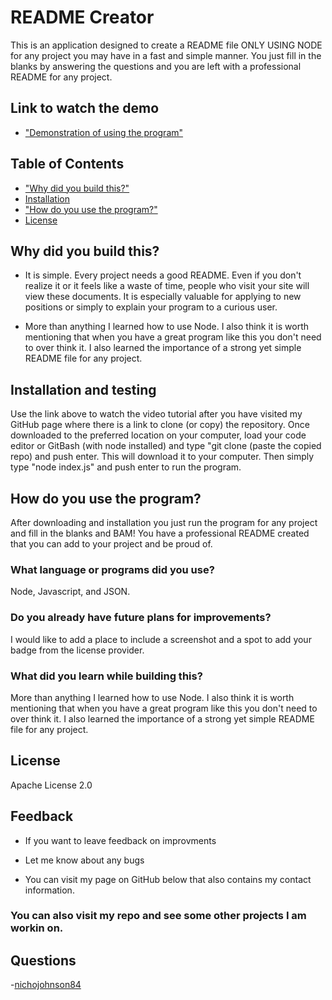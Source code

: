 # README Creator

This is an application designed to create a README file ONLY USING NODE for any project you may have in a fast and simple manner. You just fill in the blanks by answering the questions and you are left with a professional README for any project.

## Link to watch the demo

- ["Demonstration of using the program"](https://watch.screencastify.com/v/Fhp9UQ77NBJrAUPdHhnl)

## Table of Contents

- ["Why did you build this?"](#reason)
- [Installation](#installation)
- ["How do you use the program?"](#usage)
- [License](#license)

## Why did you build this?

- It is simple. Every project needs a good README. Even if you don't realize it or it feels like a waste of time, people who visit your site will view these documents. It is especially valuable for applying to new positions or simply to explain your program to a curious user.

- More than anything I learned how to use Node. I also think it is worth mentioning that when you have a great program like this you don't need to over think it. I also learned the importance of a strong yet simple README file for any project.

## Installation and testing

Use the link above to watch the video tutorial after you have visited my GitHub page where there is a link to clone (or copy) the repository. Once downloaded to the preferred location on your computer, load your code editor or GitBash (with node installed) and type "git clone (paste the copied repo) and push enter. This will download it to your computer. Then simply type "node index.js" and push enter to run the program.

## How do you use the program?

After downloading and installation you just run the program for any project and fill in the blanks and BAM! You have a professional README created that you can add to your project and be proud of.

### What language or programs did you use?

Node, Javascript, and JSON.

### Do you already have future plans for improvements?

I would like to add a place to include a screenshot and a spot to add your badge from the license provider.

### What did you learn while building this?

More than anything I learned how to use Node. I also think it is worth mentioning that when you have a great program like this you don't need to over think it. I also learned the importance of a strong yet simple README file for any project.

## License

Apache License 2.0

## Feedback

- If you want to leave feedback on improvments

- Let me know about any bugs

- You can visit my page on GitHub below that also contains my contact information.

### You can also visit my repo and see some other projects I am workin on.

## Questions

-[nichojohnson84](https://github.com/nichojohnson84)

